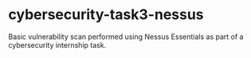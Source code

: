 # cybersecurity-task3-nessus
Basic vulnerability scan performed using Nessus Essentials as part of a cybersecurity internship task.
